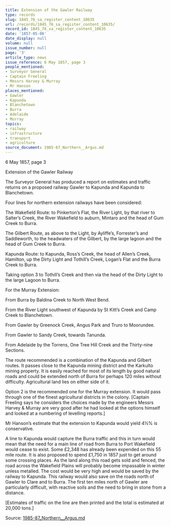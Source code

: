 ```yaml
---
title: Extension of the Gawler Railway
type: records
slug: 1845_76_sa_register_content_10635
url: /records/1845_76_sa_register_content_10635/
record_id: 1845_76_sa_register_content_10635
date: '1857-05-06'
date_display: null
volume: null
issue_number: null
page: '3'
article_type: news
issue_reference: 6 May 1857, page 3
people_mentioned:
- Surveyor General
- Captain Freeling
- Messrs Harvey & Murray
- Mr Hanson
places_mentioned:
- Gawler
- Kapunda
- Blanchetown
- Burra
- Adelaide
- Murray
topics:
- railway
- infrastructure
- transport
- agriculture
source_document: 1985-87_Northern__Argus.md
---
```


6 May 1857, page 3

Extension of the Gawler Railway

The Surveyor General has produced a report on estimates and traffic returns on a proposed railway Gawler to Kapunda and Kapunda to Blanchetown.

Four lines for northern extension railways have been considered:

The Wakefield Route: to Pinkerton’s Flat, the River Light, by that river to Salter’s Creek, the River Wakefield to auburn, Mintaro and the head of Gum Creek to Burra.

The Gilbert Route, as above to the Light, by Ayliffe’s, Forrester’s and Saddleworth, to the headwaters of the Gilbert, by the large lagoon and the head of Gum Creek to Burra.

Kapunda Route: to Kapunda, Ross’s Creek, the head of Allen’s Creek, Hamilton, up the Dirty Light and Tothill’s Creek, Logan’s Flat and the Burra Creek to Burra.

Taking option 3 to Tothill’s Creek and then via the head of the Dirty Light to the large Lagoon to Burra.

For the Murray Extension:

From Burra by Baldina Creek to North West Bend.

From the River Light southwest of Kapunda by St Kitt’s Creek and Camp Creek to Blanchetown.

From Gawler by Greenock Creek, Angus Park and Truro to Moorundee.

From Gawler to Sandy Creek, towards Tanunda.

From Adelaide by the Torrens, One Tree Hill Creek and the Thirty-nine Sections.

The route recommended is a combination of the Kapunda and Gilbert routes.  It passes close to the Kapunda mining district and the Karkulto mining property.  It is easily reached for most of its length by good natural roads and could be extended north of Burra for perhaps 120 miles without difficulty.  Agricultural land lies on either side of it.

Option 2 is the recommended one for the Murray extension.  It would pass through one of the finest agricultural districts in the colony.  [Captain Freeling says he considers the choices made by the engineers Messrs Harvey & Murray are very good after he had looked at the options himself and looked at a numbering of levelling reports.]

Mr Hanson’s estimate that the extension to Kapunda would yield 4½% is conservative.

A line to Kapunda would capture the Burra traffic and this in turn would mean that the need for a main line of road from Burra to Port Wakefield would cease to exist.  Some £2,348 has already been expended on this 55 mile route.  It is also proposed to spend £1,750 in 1857 just to get around some crossing places.  As the land along this road gets sold and fenced, the road across the Wakefield Plains will probably become impassable in winter unless metalled. The cost would be very high and would be saved by the railway to Kapunda.  This railway would also save on the roads north of Gawler to Clare and to Burra.  The first ten miles north of Gawler are particularly difficult, with reactive soils and the need to bring in stone from a distance.

[Estimates of traffic on the line are then printed and the total is estimated at 20,000 tons.]


Source: [1985-87_Northern__Argus.md](/downloads/markdown/1985-87_Northern__Argus.md)
